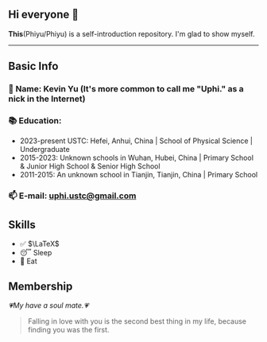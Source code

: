 ## Hi everyone 👋

**This**(Phiyu/Phiyu) is a self-introduction repository. I'm glad to show myself. 

* * *

## Basic Info
### 👨 Name: Kevin Yu (It's more common to call me "Uphi." as a nick in the Internet)
### 📚 Education: 
- 2023-present USTC: Hefei, Anhui, China | School of Physical Science | Undergraduate
- 2015-2023: Unknown schools in Wuhan, Hubei, China | Primary School & Junior High School & Senior High School
- 2011-2015: An unknown school in Tianjin, Tianjin, China | Primary School
### 📫 E-mail: uphi.ustc@gmail.com

## Skills
+ ✅ \$\LaTeX\$
+ 😴 Sleep 
+ 🍜 Eat 

## Membership
_💗My have a soul mate.💗_

> Falling in love with you is the second best thing in my life, because finding you was the first.

